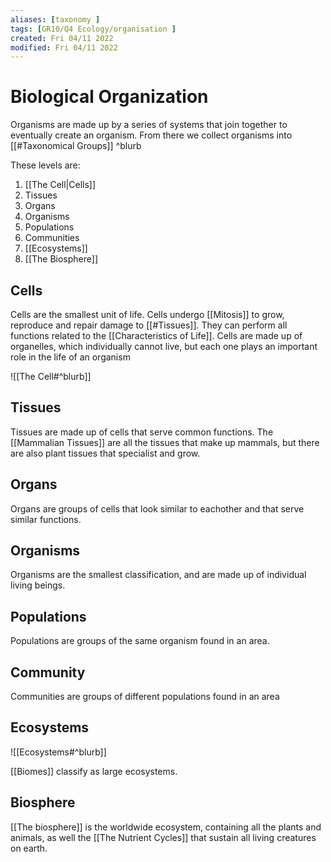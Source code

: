 ```yaml
---
aliases: [taxonomy ]
tags: [GR10/Q4 Ecology/organisation ]
created: Fri 04/11 2022
modified: Fri 04/11 2022
---
```

# Biological Organization
Organisms are made up by a series of systems that join together to eventually create an organism. From there we collect organisms into [[#Taxonomical Groups]] ^blurb

These levels are:
1. [[The Cell|Cells]]
2. Tissues
3. Organs
4. Organisms
5. Populations
6. Communities
7. [[Ecosystems]]
8. [[The Biosphere]]

## Cells
Cells are the smallest unit of life. Cells undergo [[Mitosis]] to grow, reproduce and repair damage to [[#Tissues]]. They can perform all functions related to the [[Characteristics of Life]]. Cells are made up of organelles, which individually cannot live, but each one plays an important role in the life of an organism

![[The Cell#^blurb]]

## Tissues
Tissues are made up of cells that serve common functions. The [[Mammalian Tissues]] are all the tissues that make up mammals, but there are also plant tissues that specialist and grow. 

## Organs
Organs are groups of cells that look similar to eachother and that serve similar functions.

## Organisms
Organisms are the smallest classification, and are made up of individual living beings. 

## Populations 
Populations are groups of the same organism found in an area. 

## Community
Communities are groups of different populations found in an area

## Ecosystems
![[Ecosystems#^blurb]] 

[[Biomes]] classify as large ecosystems. 

## Biosphere 
[[The biosphere]] is the worldwide ecosystem, containing all the plants and animals, as well the [[The Nutrient Cycles]] that sustain all living creatures on earth. 
